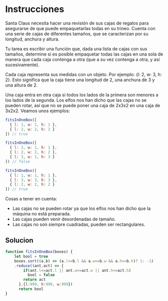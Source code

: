 <h1>Instrucciones</h1>
<p>
Santa Claus necesita hacer una revisión de sus cajas de regalos para asegurarse de que puede empaquetarlas todas en su trineo. Cuenta con una serie de cajas de diferentes tamaños, que se caracterizan por su longitud, anchura y altura.

Tu tarea es escribir una función que, dada una lista de cajas con sus tamaños, determine si es posible empaquetar todas las cajas en una sola de manera que cada caja contenga a otra (que a su vez contenga a otra, y así sucesivamente).

Cada caja representa sus medidas con un objeto. Por ejemplo: {l: 2, w: 3, h: 2}. Esto significa que la caja tiene una longitud de 2, una anchura de 3 y una altura de 2.

Una caja entra en otra caja si todos los lados de la primera son menores a los lados de la segunda. Los elfos nos han dicho que las cajas no se pueden rotar, así que no se puede poner una caja de 2x3x2 en una caja de 3x2x2. Veamos unos ejemplos:
</p>

```js
fitsInOneBox([
  { l: 1, w: 1, h: 1 },
  { l: 2, w: 2, h: 2 }
]) // true

fitsInOneBox([
  { l: 1, w: 1, h: 1 },
  { l: 2, w: 2, h: 2 },
  { l: 3, w: 1, h: 3 }
]) // false

fitsInOneBox([
  { l: 1, w: 1, h: 1 },
  { l: 3, w: 3, h: 3 },
  { l: 2, w: 2, h: 2 }
]) // true
```
<p>
Cosas a tener en cuenta:
<ul>
  <li>Las cajas no se pueden rotar ya que los elfos nos han dicho que la máquina no está preparada.</li>
  <li>Las cajas pueden venir desordenadas de tamaño.</li>
  <li>Las cajas no son siempre cuadradas, pueden ser rectangulares.</li>
</ul>
</p>

<h2>Solucion</h2>

```js
function fitsInOneBox(boxes) {
    let bool = true
    boxes.sort((a,b) => (a.l<=b.l && a.w<=b.w && a.h<=b.h)? 1: -1)
    .reduce((ant,act) => {
        if(ant.l<=act.l || ant.w<=act.w || ant.h<=act.h)
          bool = false
        return act
      },{l:999, h:999, w:999})
      return bool
}
```
